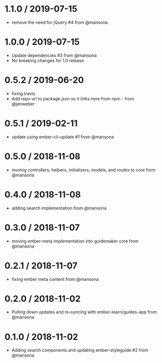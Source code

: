 
1.1.0 / 2019-07-15
==================

  * remove the need for jQuery #4 from @mansona

1.0.0 / 2019-07-15
==================

  * Update dependencies #3 from @mansona
  * No breaking changes for 1.0 release

0.5.2 / 2019-06-20
==================

  * fixing travis
  * Add repo url to package.json so it links here from npm - from @jenweber

0.5.1 / 2019-02-11
==================

  * update using ember-cli-update #1 from @mansona

0.5.0 / 2018-11-08
==================

  * moving controllers, helpers, initializers, models, and routes to core from @mansona

0.4.0 / 2018-11-08
==================

  * adding search implementation from @mansona

0.3.0 / 2018-11-07
==================

  * moving ember-meta implementation into guidemaker core from @mansona

0.2.1 / 2018-11-07
==================

  * fixing ember meta content from @mansona

0.2.0 / 2018-11-02
==================

  * Pulling down updates and re-syncing with ember-learn/guides-app from @mansona

0.1.0 / 2018-11-02
==================

  * Adding search components and updating ember-styleguide #2 from @mansona
